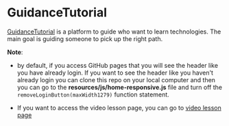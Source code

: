 # GuidanceTutorial

[GuidanceTutorial](https://mivanrais.github.io/GuidanceTutorial/) is a platform to guide who want to learn technologies. The main goal is guiding someone to pick up the right path.

**Note**: 

- by default, if you access GitHub pages that you will see the header like you have already login. If you want to see the header like you haven't already login you can clone this repo on your local computer and then you can go to the **resources/js/home-responsive.js** file and turn off the ```removeLoginButton(maxWidth1279)``` function statement.

- If you want to access the video lesson page, you can go to [video lesson page](https://mivanrais.github.io/GuidanceTutorial/video-lesson.html)
